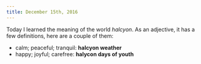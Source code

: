 ```yaml
---
title: December 15th, 2016
---
```


Today I learned the meaning of the world *halcyon*. As an adjective, it has
a few definitions, here are a couple of them:

- calm; peaceful; tranquil: **halcyon weather**
- happy; joyful; carefree: **halycon days of youth**
